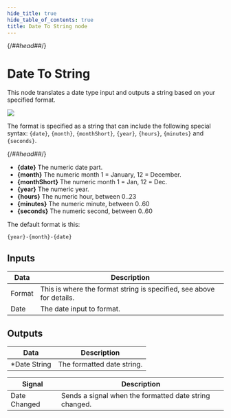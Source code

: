 ```yaml
---
hide_title: true
hide_table_of_contents: true
title: Date To String node
---
```


{/*##head##*/}

# Date To String

This node translates a <span className="ndl-data">date</span> type input and outputs a <span className="ndl-data">string</span> based on your specified format.

<div className="ndl-image-with-background l">

![](/nodes/utilities/date-to-string/date-to-string.png)

</div>

The format is specified as a <span className="ndl-data">string</span> that can include the following special syntax: `{date}`, `{month}`, `{monthShort}`, `{year}`, `{hours}`, `{minutes}` and `{seconds}`.

{/*##head##*/}

- **{date}** The numeric date part.
- **{month}** The numeric month 1 = January, 12 = December.
- **{monthShort}** The numeric month 1 = Jan, 12 = Dec.
- **{year}** The numeric year.
- **{hours}** The numeric hour, between 0..23
- **{minutes}** The numeric minute, between 0..60
- **{seconds}** The numeric second, between 0..60

The default format is this:

```
{year}-{month}-{date}
```

## Inputs

<div className="ndl-table-35-65">

| Data                                     | Description                                                          |
| ---------------------------------------- | -------------------------------------------------------------------- |
| <span className="ndl-data">Format</span> | This is where the format string is specified, see above for details. |
| <span className="ndl-data">Date</span>   | The date input to format.                                            |

</div>

## Outputs

<div className="ndl-table-35-65">

| Data                                            | Description                |
| ----------------------------------------------- | -------------------------- |
| <span className="ndl-data">\*Date String</span> | The formatted date string. |

| Signal                                           | Description                                            |
| ------------------------------------------------ | ------------------------------------------------------ |
| <span className="ndl-signal">Date Changed</span> | Sends a signal when the formatted date string changed. |

</div>